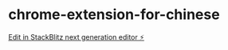 # chrome-extension-for-chinese

[Edit in StackBlitz next generation editor ⚡️](https://stackblitz.com/~/github.com/hibernate-pano/chrome-extension-for-chinese)